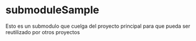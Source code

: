 # submoduleSample
Esto es un submodulo que cuelga del proyecto principal para que pueda ser reutilizado por otros proyectos